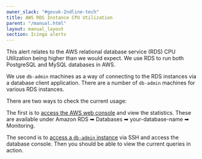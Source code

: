 ```yaml
---
owner_slack: "#govuk-2ndline-tech"
title: AWS RDS Instance CPU Utilization
parent: "/manual.html"
layout: manual_layout
section: Icinga alerts
---
```


This alert relates to the AWS relational database service (RDS) CPU Utilization being higher than we would expect. We use RDS to run both PostgreSQL and MySQL databases in AWS.

We use `db-admin` machines as a way of connecting to the RDS instances via a database client application. There are a number of `db-admin` machines for various RDS instances.

There are two ways to check the current usage:

The first is to [access the AWS web console][] and view the statistics. These are available under Amazon RDS ➡ Databases ➡ your-database-name ➡ Monitoring.

The second is to [access a `db-admin` instance][] via SSH and access the database console. Then you should be able to view the current queries in action.

[access the AWS web console]: https://eu-west-1.console.aws.amazon.com/rds/home?region=eu-west-1
[access a `db-admin` instance]: /manual/howto-ssh-to-machines.html
